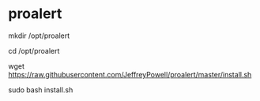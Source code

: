 # proalert

mkdir /opt/proalert

cd /opt/proalert

wget https://raw.githubusercontent.com/JeffreyPowell/proalert/master/install.sh

sudo bash install.sh
